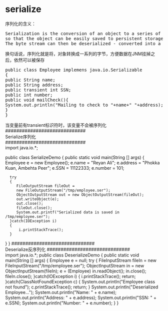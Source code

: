 # serialize
序列化的含义：<br/>
<pre>
Serialization is the conversion of an object to a series of bytes, 
so that the object can be easily saved to persistent storage or streamed across a communication link.
The byte stream can then be deserialized - converted into a replica of the original object.
</pre>
换句话说，序列化就是将，对象转换成一系列的字节，方便数据在JNM挂掉之后，依然可以被保存<br/>
<pre>
public class Employee implemens java.io.Serializable
{
public String name;
public String address;
public transient int SSN;
public int number;
public void mailCheck(){
System.out.println("Mailing to check to "+name+" "+address);
}
}
</pre>
当变量前有transient标识符时，该变量不会被序列化<br/>
#############################<br/>
Serialize序列化<br/>
#############################<br/>
import java.io.*;

public class SerializeDemo
{
   public static void main(String [] args)
   {
      Employee e = new Employee();
      e.name = "Reyan Ali";
      e.address = "Phokka Kuan, Ambehta Peer";
      e.SSN = 11122333;
      e.number = 101;
      
      try
      {
         FileOutputStream fileOut =
         new FileOutputStream("/tmp/employee.ser");
         ObjectOutputStream out = new ObjectOutputStream(fileOut);
         out.writeObject(e);
         out.close();
         fileOut.close();
         System.out.printf("Serialized data is saved in /tmp/employee.ser");
      }catch(IOException i)
      {
          i.printStackTrace();
      }
   }
}
##############################<br/>
Deserialize反序列化
##############################<br/>
import java.io.*;
public class DeserializeDemo
{
   public static void main(String [] args)
   {
      Employee e = null;
      try
      {
         FileInputStream fileIn = new FileInputStream("/tmp/employee.ser");
         ObjectInputStream in = new ObjectInputStream(fileIn);
         e = (Employee) in.readObject();
         in.close();
         fileIn.close();
      }catch(IOException i)
      {
         i.printStackTrace();
         return;
      }catch(ClassNotFoundException c)
      {
         System.out.println("Employee class not found");
         c.printStackTrace();
         return;
      }
      System.out.println("Deserialized Employee...");
      System.out.println("Name: " + e.name);
      System.out.println("Address: " + e.address);
      System.out.println("SSN: " + e.SSN);
      System.out.println("Number: " + e.number);
    }
}
